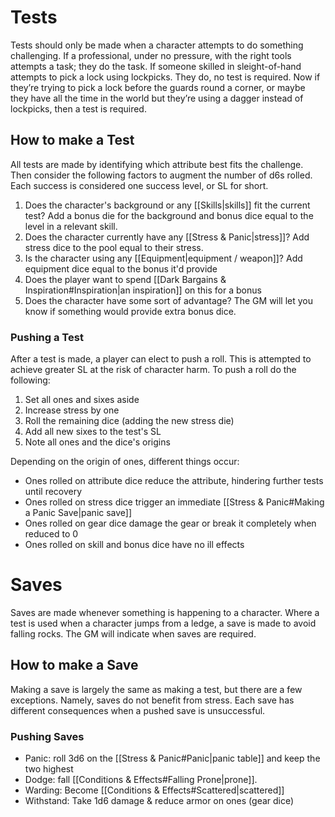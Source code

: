 # Tests
Tests should only be made when a character attempts to do something challenging. If a professional, under no pressure, with the right tools attempts a task; they do the task. If someone skilled in sleight-of-hand attempts to pick a lock using lockpicks. They do, no test is required. Now if they’re trying to pick a lock before the guards round a corner, or maybe they have all the time in the world but they’re using a dagger instead of lockpicks, then a test is required. 
## How to make a Test
All tests are made by identifying which attribute best fits the challenge. Then consider the following factors to augment the number of d6s rolled. Each success is considered one success level, or SL for short.
1. Does the character's background or any [[Skills|skills]] fit the current test? Add a bonus die for the background and bonus dice equal to the level in a relevant skill.
2. Does the character currently have any [[Stress & Panic|stress]]? Add stress dice to the pool equal to their stress.
3. Is the character using any [[Equipment|equipment / weapon]]? Add equipment dice equal to the bonus it'd provide
4. Does the player want to spend [[Dark Bargains & Inspiration#Inspiration|an inspiration]] on this for a bonus
5. Does the character have some sort of advantage? The GM will let you know if something would provide extra bonus dice.
### Pushing a Test
After a test is made, a player can elect to push a roll. This is attempted to achieve greater SL at the risk of character harm. To push a roll do the following:
1. Set all ones and sixes aside
2. Increase stress by one
3. Roll the remaining dice (adding the new stress die)
4. Add all new sixes to the test's SL
5. Note all ones and the dice's origins

Depending on the origin of ones, different things occur:
+ Ones rolled on attribute dice reduce the attribute, hindering further tests until recovery
+ Ones rolled on stress dice trigger an immediate [[Stress & Panic#Making a Panic Save|panic save]]
+ Ones rolled on gear dice damage the gear or break it completely when reduced to 0
+ Ones rolled on skill and bonus dice have no ill effects
# Saves
Saves are made whenever something is happening to a character. Where a test is used when a character jumps from a ledge, a save is made to avoid falling rocks. The GM will indicate when saves are required. 
## How to make a Save
Making a save is largely the same as making a test, but there are a few exceptions. Namely, saves do not benefit from stress. Each save has different consequences when a pushed save is unsuccessful.
### Pushing Saves
+ Panic: roll 3d6 on the [[Stress & Panic#Panic|panic table]] and keep the two highest
+ Dodge: fall [[Conditions & Effects#Falling Prone|prone]].
+ Warding: Become [[Conditions & Effects#Scattered|scattered]]
+ Withstand: Take 1d6 damage & reduce armor on ones (gear dice)